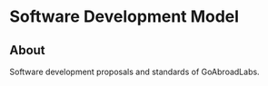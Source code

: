 Software Development Model
=============================

## About

Software development proposals and standards of GoAbroadLabs.

